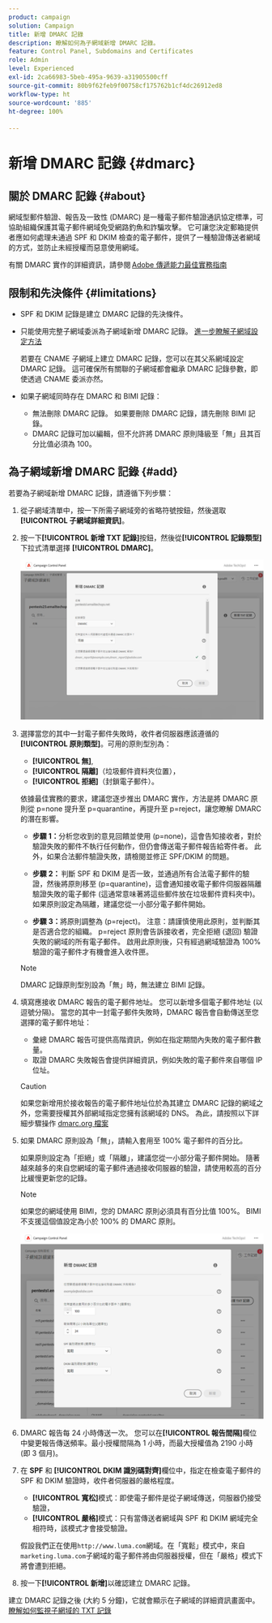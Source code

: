 ```yaml
---
product: campaign
solution: Campaign
title: 新增 DMARC 記錄
description: 瞭解如何為子網域新增 DMARC 記錄。
feature: Control Panel, Subdomains and Certificates
role: Admin
level: Experienced
exl-id: 2ca66983-5beb-495a-9639-a31905500cff
source-git-commit: 80b9f62feb9f00758cf175762b1cf4dc26912ed8
workflow-type: ht
source-wordcount: '885'
ht-degree: 100%

---
```


# 新增 DMARC 記錄 {#dmarc}

## 關於 DMARC 記錄 {#about}

網域型郵件驗證、報告及一致性 (DMARC) 是一種電子郵件驗證通訊協定標準，可協助組織保護其電子郵件網域免受網路釣魚和詐騙攻擊。 它可讓您決定郵箱提供者應如何處理未通過 SPF 和 DKIM 檢查的電子郵件，提供了一種驗證傳送者網域的方式，並防止未經授權而惡意使用網域。

有關 DMARC 實作的詳細資訊，請參閱 [Adobe 傳遞能力最佳實務指南](https://experienceleague.adobe.com/docs/deliverability-learn/deliverability-best-practice-guide/additional-resources/technotes/implement-dmarc.html?lang=zh-Hant)

## 限制和先決條件 {#limitations}

* SPF 和 DKIM 記錄是建立 DMARC 記錄的先決條件。
* 只能使用完整子網域委派為子網域新增 DMARC 記錄。 [進一步瞭解子網域設定方法](subdomains-branding.md#subdomain-delegation-methods)

  若要在 CNAME 子網域上建立 DMARC 記錄，您可以在其父系網域設定 DMARC 記錄。 這可確保所有關聯的子網域都會繼承 DMARC 記錄參數，即使透過 CNAME 委派亦然。

* 如果子網域同時存在 DMARC 和 BIMI 記錄：
   * 無法刪除 DMARC 記錄。 如果要刪除 DMARC 記錄，請先刪除 BIMI 記錄。
   * DMARC 記錄可加以編輯，但不允許將 DMARC 原則降級至「無」且其百分比值必須為 100。

## 為子網域新增 DMARC 記錄 {#add}

若要為子網域新增 DMARC 記錄，請遵循下列步驟：

1. 從子網域清單中，按一下所需子網域旁的省略符號按鈕，然後選取&#x200B;**[!UICONTROL 子網域詳細資訊]**。

1. 按一下&#x200B;**[!UICONTROL 新增 TXT 記錄]**&#x200B;按鈕，然後從&#x200B;**[!UICONTROL 記錄類型]**&#x200B;下拉式清單選擇 **[!UICONTROL DMARC]**。

   ![](assets/dmarc-add.png)

1. 選擇當您的其中一封電子郵件失敗時，收件者伺服器應該遵循的&#x200B;**[!UICONTROL 原則類型]**。可用的原則型別為：

   * **[!UICONTROL 無]**,
   * **[!UICONTROL 隔離]**（垃圾郵件資料夾位置），
   * **[!UICONTROL 拒絕]**（封鎖電子郵件）。

   依據最佳實務的要求，建議您逐步推出 DMARC 實作，方法是將 DMARC 原則從 p=none 提升至 p=quarantine，再提升至 p=reject，讓您瞭解 DMARC 的潛在影響。

   * **步驟 1：**&#x200B;分析您收到的意見回饋並使用 (p=none)，這會告知接收者，對於驗證失敗的郵件不執行任何動作，但仍會傳送電子郵件報告給寄件者。 此外，如果合法郵件驗證失敗，請檢閱並修正 SPF/DKIM 的問題。

   * **步驟 2：** 判斷 SPF 和 DKIM 是否一致，並通過所有合法電子郵件的驗證，然後將原則移至 (p=quarantine)，這會通知接收電子郵件伺服器隔離驗證失敗的電子郵件 (這通常意味著將這些郵件放在垃圾郵件資料夾中)。 如果原則設定為隔離，建議您從一小部分電子郵件開始。

   * **步驟 3：**&#x200B;將原則調整為 (p=reject)。 注意：請謹慎使用此原則，並判斷其是否適合您的組織。 p=reject 原則會告訴接收者，完全拒絕 (退回) 驗證失敗的網域的所有電子郵件。 啟用此原則後，只有經過網域驗證為 100% 驗證的電子郵件才有機會進入收件匣。

   >[!NOTE]
   >
   > DMARC 記錄原則型別設為「無」時，無法建立 BIMI 記錄。

1. 填寫應接收 DMARC 報告的電子郵件地址。 您可以新增多個電子郵件地址 (以逗號分隔)。 當您的其中一封電子郵件失敗時，DMARC 報告會自動傳送至您選擇的電子郵件地址：

   * 彙總 DMARC 報告可提供高階資訊，例如在指定期間內失敗的電子郵件數量。
   * 取證 DMARC 失敗報告會提供詳細資訊，例如失敗的電子郵件來自哪個 IP 位址。

   >[!CAUTION]
   >
   >如果您新增用於接收報告的電子郵件地址位於為其建立 DMARC 記錄的網域之外，您需要授權其外部網域指定您擁有該網域的 DNS。 為此，請按照以下詳細步驟操作 [dmarc.org 檔案](https://dmarc.org/2015/08/receiving-dmarc-reports-outside-your-domain)

1. 如果 DMARC 原則設為「無」，請輸入套用至 100% 電子郵件的百分比。

   如果原則設定為「拒絕」或「隔離」，建議您從一小部分電子郵件開始。 隨著越來越多的來自您網域的電子郵件通過接收伺服器的驗證，請使用較高的百分比緩慢更新您的記錄。

   >[!NOTE]
   >
   >如果您的網域使用 BIMI，您的 DMARC 原則必須具有百分比值 100%。 BIMI 不支援這個值設定為小於 100% 的 DMARC 原則。

   ![](assets/dmarc-add2.png)

1. DMARC 報告每 24 小時傳送一次。 您可以在&#x200B;**[!UICONTROL 報告間隔]**&#x200B;欄位中變更報告傳送頻率。最小授權間隔為 1 小時，而最大授權值為 2190 小時 (即 3 個月)。

1. 在 **SPF** 和 **[!UICONTROL DKIM 識別碼對齊]**&#x200B;欄位中，指定在檢查電子郵件的 SPF 和 DKIM 驗證時，收件者伺服器的嚴格程度。

   * **[!UICONTROL 寬松]**&#x200B;模式：即使電子郵件是從子網域傳送，伺服器仍接受驗證，
   *  **[!UICONTROL 嚴格]**&#x200B;模式：只有當傳送者網域與 SPF 和 DKIM 網域完全相符時，該模式才會接受驗證。

   假設我們正在使用`http://www.luma.com`網域。在「寬鬆」模式中，來自`marketing.luma.com`子網域的電子郵件將由伺服器授權，但在「嚴格」模式下將會遭到拒絕。

1. 按一下&#x200B;**[!UICONTROL 新增]**&#x200B;以確認建立 DMARC 記錄。

建立 DMARC 記錄之後 (大約 5 分鐘)，它就會顯示在子網域的詳細資訊畫面中。 [瞭解如何監視子網域的 TXT 記錄](gs-txt-records.md#monitor)
